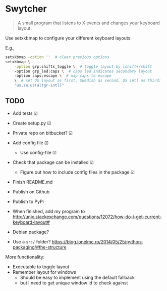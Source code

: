 # Swytcher

> A small program that listens to X events and changes your keyboard layout.

Use setxkbmap to configure your different keyboard layouts.

E.g.,

```bash
setxkbmap -option ''  # clear previous options
setxkbmap \
	-option grp:shifts_toggle \  # toggle layout by lshift+rshift
	-option grp_led:caps \  # caps led indicates secondary layout
	-option caps:escape \  # map caps to escape
	\  # set US layout as first, Swedish as second, US intl as third:
	"us,se,us(altgr-intl)"
```

## TODO

* Add tests  ☑

* Create setup.py ☑

* Private repo on bitbucket? ☑

* Add config file ☑
    * Use config-file ☑

* Check that package can be installed ☑
    * Figure out how to include config files in the package ☑

* Finish README.md

* Publish on Github

* Publish to PyPi

* When finished, add my program to
  http://unix.stackexchange.com/questions/12072/how-do-i-get-current-keyboard-layout#

* Debian package?

* Use a `src/` folder?
  https://blog.ionelmc.ro/2014/05/25/python-packaging/#the-structure

More functionality:

* Executable to toggle layout
* Remember layout for windows
    * Should be easy to implement using the default fallback
    * but I need to get unique window id to check against
